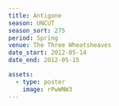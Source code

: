 ```yaml
---
title: Antigone
season: UNCUT
season_sort: 275
period: Spring
venue: The Three Wheatsheaves
date_start: 2012-05-14
date_end: 2012-05-15

assets:
  - type: poster
    image: rPwWNW3
---
```

